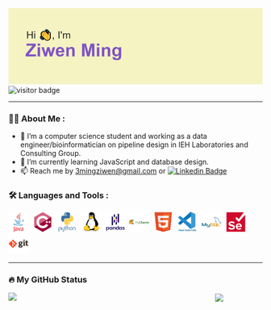 [![MasterHead](header.png)](https://github.com/3miumi)
![visitor badge](https://visitor-badge.glitch.me/badge?page_id=jwenjian.visitor-badge&left_text=MyPageVisitors)
<!---<div id="badges">
  <a href="https://www.linkedin.com/in/ziwen-ming-076755146/">
    <img src="https://img.shields.io/badge/LinkedIn-blue?style=for-the-badge&logo=linkedin&logoColor=white" alt="LinkedIn Badge"/>
  </a>
</div> --->

-----

### :woman_technologist: About Me :
- 👀 I’m a computer science student and working as a data engineer/bioinformatician on pipeline design in IEH Laboratories and Consulting Group.
- 🌱 I’m currently learning JavaScript and database design.
- 📫 Reach me by 3mingziwen@gmail.com or [![Linkedin Badge](https://img.shields.io/badge/-zming-blue?style=flat&logo=Linkedin&logoColor=white)](https://www.linkedin.com/in/ziwen-ming-076755146)

### :hammer_and_wrench: Languages and Tools :
<div>
  <img src="https://github.com/devicons/devicon/blob/master/icons/java/java-original-wordmark.svg" title="Java" alt="Java" width="40" height="40"/>&nbsp;
  <img src="https://github.com/devicons/devicon/blob/master/icons/cplusplus/cplusplus-original.svg" title="cplusplus" **alt="cplusplus" width="40" height="40"/>&nbsp;
  <img src="https://github.com/devicons/devicon/blob/master/icons/python/python-original-wordmark.svg" title="python" alt="python" width="40" height="40"/>&nbsp;
  <img src="https://github.com/devicons/devicon/blob/master/icons/linux/linux-original.svg" title="linux" alt="linux" width="40" height="40"/>&nbsp;
  <img src="https://github.com/devicons/devicon/blob/master/icons/pandas/pandas-original-wordmark.svg" title="pandas" alt="pandas" width="40" height="40"/>&nbsp;
  <img src="https://github.com/devicons/devicon/blob/master/icons/pycharm/pycharm-original-wordmark.svg"  title="pycharm" alt="pycharm" width="40" height="40"/>&nbsp;
  <img src="https://github.com/devicons/devicon/blob/master/icons/html5/html5-original.svg" title="HTML5" alt="HTML" width="40" height="40"/>&nbsp;
  <img src="https://github.com/devicons/devicon/blob/master/icons/vscode/vscode-original-wordmark.svg" title="vscode" alt="vscode" width="40" height="40"/>&nbsp;
  <img src="https://github.com/devicons/devicon/blob/master/icons/mysql/mysql-original-wordmark.svg" title="MySQL"  alt="MySQL" width="40" height="40"/>&nbsp;
  <img src="https://github.com/devicons/devicon/blob/master/icons/selenium/selenium-original.svg" title="selenium" alt="selenium" width="40" height="40"/>&nbsp;
  <img src="https://github.com/devicons/devicon/blob/master/icons/git/git-original-wordmark.svg" title="Git" alt="Git" width="40" height="40"/>
    
</div>


-----
### :fire: My GitHub Status

 <!--[![Top Langs](https://github-readme-stats.vercel.app/api/top-langs/?username=3miumi&layout=compact&theme=radical)](https://github.com/anuraghazra/github-readme-stats)
   
 <img height="180em" src="https://github-readme-stats.vercel.app/api?username=3miumi&show_icons=true&hide_border=true&&count_private=true&include_all_commits=true" /> img height="250em"  width = "400em" img height="180em"  width="410em"
-->

 <a href="https://github.com/3miumi?tab=repositories">
  <img align="left"  img width = "410em" src="https://github-readme-stats.vercel.app/api?username=3miumi&theme=radical&count_private=true&hide_border=true" />
</a>
 <a href="https://github.com/anuraghazra/github-readme-stats">
  <img align="center"  img width = "350em" src="https://github-readme-stats.vercel.app/api/top-langs/?username=3miumi&layout=compact&theme=radical&count_private=true&hide_border=true" />
</a>
 
<!---
3miumi/3miumi is a ✨ special ✨ repository because its `README.md` (this file) appears on your GitHub profile.
You can click the Preview link to take a look at your changes.
--->
